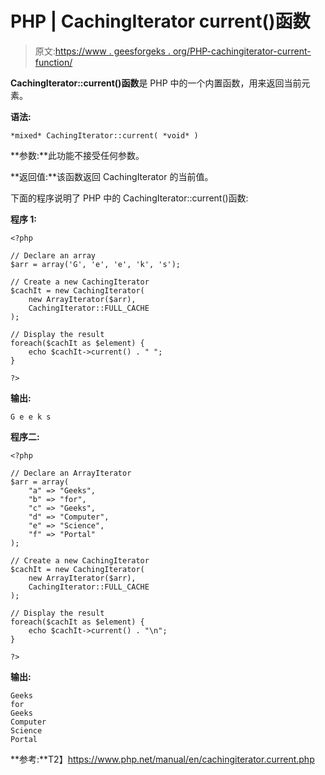 # PHP | CachingIterator current()函数

> 原文:[https://www . geesforgeks . org/PHP-cachingiterator-current-function/](https://www.geeksforgeeks.org/php-cachingiterator-current-function/)

**CachingIterator::current()函数**是 PHP 中的一个内置函数，用来返回当前元素。

**语法:**

```
*mixed* CachingIterator::current( *void* )
```

**参数:**此功能不接受任何参数。

**返回值:**该函数返回 CachingIterator 的当前值。

下面的程序说明了 PHP 中的 CachingIterator::current()函数:

**程序 1:**

```
<?php

// Declare an array
$arr = array('G', 'e', 'e', 'k', 's');

// Create a new CachingIterator
$cachIt = new CachingIterator(
    new ArrayIterator($arr), 
    CachingIterator::FULL_CACHE
);

// Display the result
foreach($cachIt as $element) {
    echo $cachIt->current() . " ";
}

?>
```

**输出:**

```
G e e k s

```

**程序二:**

```
<?php

// Declare an ArrayIterator
$arr = array(
    "a" => "Geeks",
    "b" => "for",
    "c" => "Geeks",
    "d" => "Computer",
    "e" => "Science",
    "f" => "Portal"
);

// Create a new CachingIterator
$cachIt = new CachingIterator(
    new ArrayIterator($arr), 
    CachingIterator::FULL_CACHE
);

// Display the result
foreach($cachIt as $element) {
    echo $cachIt->current() . "\n";
}

?>
```

**输出:**

```
Geeks
for
Geeks
Computer
Science
Portal

```

**参考:**T2】https://www.php.net/manual/en/cachingiterator.current.php